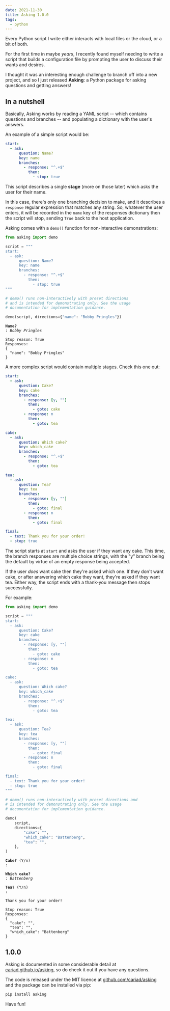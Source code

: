 ```yaml
---
date: 2021-11-30
title: Asking 1.0.0
tags:
  - python
---
```


Every Python script I write either interacts with local files or the cloud, or a bit of both.

For the first time in maybe _years_, I recently found myself needing to write a script that builds a configuration file by prompting the user to discuss their wants and desires.

I thought it was an interesting enough challenge to branch off into a new project, and so I just released **Asking**: a Python package for asking questions and getting answers!

<!--more-->

## In a nutshell

Basically, Asking works by reading a YAML script -- which contains questions and branches -- and populating a dictionary with the user's answers.

An example of a simple script would be:

```yaml
start:
  - ask:
      question: Name?
      key: name
      branches:
        - response: "^.+$"
          then:
            - stop: true
```

This script describes a single **stage** (more on those later) which asks the user for their name.

In this case, there's only one branching decision to make, and it describes a `response` regular expression that matches any string. So, whatever the user enters, it will be recorded in the `name` key of the responses dictionary then the script will stop, sending `True` back to the host application.

Asking comes with a `demo()` function for non-interactive demonstrations:

```python
from asking import demo

script = """
start:
  - ask:
      question: Name?
      key: name
      branches:
        - response: "^.+$"
          then:
            - stop: true
"""

# demo() runs non-interactively with preset directions
# and is intended for demonstrating only. See the usage
# documentation for implementation guidance.

demo(script, directions={"name": "Bobby Pringles"})
```

<!--dinject as=html fence=backticks host=terminal range=start-->

<style type="text/css">.weight-heavy { font-weight: bold; } .calligraphy-italic { font-style: italic; }</style><pre class="nohighlight thtml"><code class="thtml-code"><span class="weight-heavy">Name?</span><br />: <span class="calligraphy-italic">Bobby Pringles</span><br /><br />Stop reason: True<br />Responses:<br />{<br />  "name": "Bobby Pringles"<br />}<br /></code></pre>

<!--dinject range=end-->

A more complex script would contain multiple stages. Check this one out:

```yaml
start:
  - ask:
      question: Cake?
      key: cake
      branches:
        - response: [y, ""]
          then:
            - goto: cake
        - response: n
          then:
            - goto: tea

cake:
  - ask:
      question: Which cake?
      key: which_cake
      branches:
        - response: "^.+$"
          then:
            - goto: tea

tea:
  - ask:
      question: Tea?
      key: tea
      branches:
        - response: [y, ""]
          then:
            - goto: final
        - response: n
          then:
            - goto: final

final:
  - text: Thank you for your order!
  - stop: true
```

The script starts at `start` and asks the user if they want any cake. This time, the branch responses are multiple choice strings, with the "y" branch being the default by virtue of an empty response being accepted.

If the user _does_ want cake then they're asked which one. If they don't want cake, or after answering which cake they want, they're asked if they want tea. Either way, the script ends with a thank-you message then stops successfully.

For example:

```python
from asking import demo

script = """
start:
  - ask:
      question: Cake?
      key: cake
      branches:
        - response: [y, ""]
          then:
            - goto: cake
        - response: n
          then:
            - goto: tea

cake:
  - ask:
      question: Which cake?
      key: which_cake
      branches:
        - response: "^.+$"
          then:
            - goto: tea

tea:
  - ask:
      question: Tea?
      key: tea
      branches:
        - response: [y, ""]
          then:
            - goto: final
        - response: n
          then:
            - goto: final

final:
  - text: Thank you for your order!
  - stop: true
"""

# demo() runs non-interactively with preset directions and
# is intended for demonstrating only. See the usage
# documentation for implementation guidance.

demo(
    script,
    directions={
        "cake": "",
        "which_cake": "Battenberg",
        "tea": "",
    },
)
```

<!--dinject as=html fence=backticks host=terminal range=start-->

<style type="text/css">.weight-heavy { font-weight: bold; } .calligraphy-italic { font-style: italic; }</style><pre class="nohighlight thtml"><code class="thtml-code"><span class="weight-heavy">Cake?</span> (Y/n)<br />: <br /><br /><span class="weight-heavy">Which cake?</span><br />: <span class="calligraphy-italic">Battenberg</span><br /><br /><span class="weight-heavy">Tea?</span> (Y/n)<br />: <br /><br />Thank you for your order!<br /><br />Stop reason: True<br />Responses:<br />{<br />  "cake": "",<br />  "tea": "",<br />  "which_cake": "Battenberg"<br />}<br /></code></pre>

<!--dinject range=end-->

## 1.0.0

Asking is documented in some considerable detail at [cariad.github.io/asking](https://cariad.github.io/asking), so do check it out if you have any questions.

The code is released under the MIT licence at [github.com/cariad/asking](https://github.com/cariad/asking) and the package can be installed via pip:

```bash
pip install asking
```

Have fun!
